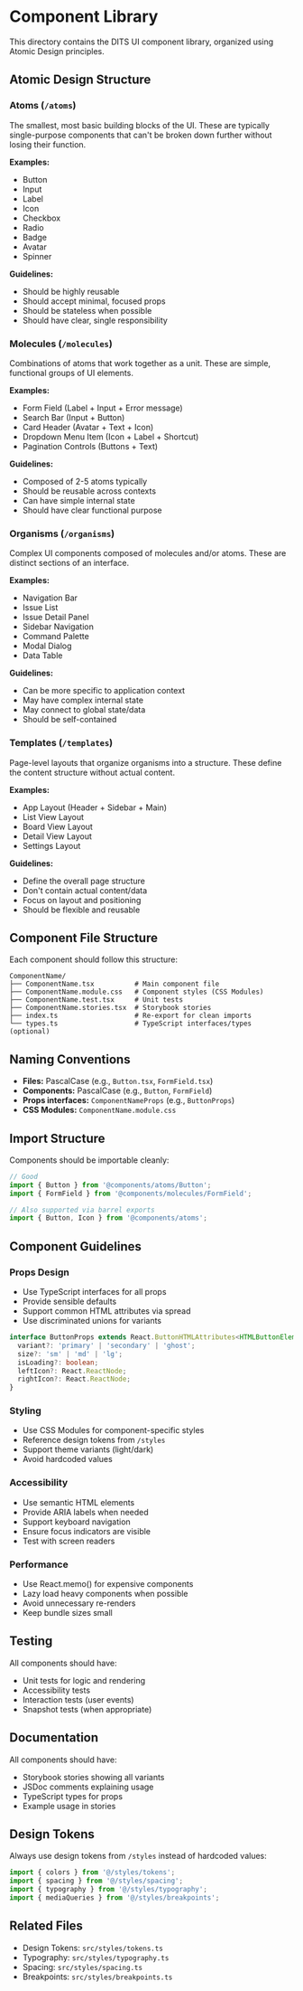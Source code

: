 # Component Library

This directory contains the DITS UI component library, organized using Atomic Design principles.

## Atomic Design Structure

### Atoms (`/atoms`)
The smallest, most basic building blocks of the UI. These are typically single-purpose components that can't be broken down further without losing their function.

**Examples:**
- Button
- Input
- Label
- Icon
- Checkbox
- Radio
- Badge
- Avatar
- Spinner

**Guidelines:**
- Should be highly reusable
- Should accept minimal, focused props
- Should be stateless when possible
- Should have clear, single responsibility

### Molecules (`/molecules`)
Combinations of atoms that work together as a unit. These are simple, functional groups of UI elements.

**Examples:**
- Form Field (Label + Input + Error message)
- Search Bar (Input + Button)
- Card Header (Avatar + Text + Icon)
- Dropdown Menu Item (Icon + Label + Shortcut)
- Pagination Controls (Buttons + Text)

**Guidelines:**
- Composed of 2-5 atoms typically
- Should be reusable across contexts
- Can have simple internal state
- Should have clear functional purpose

### Organisms (`/organisms`)
Complex UI components composed of molecules and/or atoms. These are distinct sections of an interface.

**Examples:**
- Navigation Bar
- Issue List
- Issue Detail Panel
- Sidebar Navigation
- Command Palette
- Modal Dialog
- Data Table

**Guidelines:**
- Can be more specific to application context
- May have complex internal state
- May connect to global state/data
- Should be self-contained

### Templates (`/templates`)
Page-level layouts that organize organisms into a structure. These define the content structure without actual content.

**Examples:**
- App Layout (Header + Sidebar + Main)
- List View Layout
- Board View Layout
- Detail View Layout
- Settings Layout

**Guidelines:**
- Define the overall page structure
- Don't contain actual content/data
- Focus on layout and positioning
- Should be flexible and reusable

## Component File Structure

Each component should follow this structure:

```
ComponentName/
├── ComponentName.tsx          # Main component file
├── ComponentName.module.css   # Component styles (CSS Modules)
├── ComponentName.test.tsx     # Unit tests
├── ComponentName.stories.tsx  # Storybook stories
├── index.ts                   # Re-export for clean imports
└── types.ts                   # TypeScript interfaces/types (optional)
```

## Naming Conventions

- **Files:** PascalCase (e.g., `Button.tsx`, `FormField.tsx`)
- **Components:** PascalCase (e.g., `Button`, `FormField`)
- **Props interfaces:** `ComponentNameProps` (e.g., `ButtonProps`)
- **CSS Modules:** `ComponentName.module.css`

## Import Structure

Components should be importable cleanly:

```typescript
// Good
import { Button } from '@components/atoms/Button';
import { FormField } from '@components/molecules/FormField';

// Also supported via barrel exports
import { Button, Icon } from '@components/atoms';
```

## Component Guidelines

### Props Design
- Use TypeScript interfaces for all props
- Provide sensible defaults
- Support common HTML attributes via spread
- Use discriminated unions for variants

```typescript
interface ButtonProps extends React.ButtonHTMLAttributes<HTMLButtonElement> {
  variant?: 'primary' | 'secondary' | 'ghost';
  size?: 'sm' | 'md' | 'lg';
  isLoading?: boolean;
  leftIcon?: React.ReactNode;
  rightIcon?: React.ReactNode;
}
```

### Styling
- Use CSS Modules for component-specific styles
- Reference design tokens from `/styles`
- Support theme variants (light/dark)
- Avoid hardcoded values

### Accessibility
- Use semantic HTML elements
- Provide ARIA labels when needed
- Support keyboard navigation
- Ensure focus indicators are visible
- Test with screen readers

### Performance
- Use React.memo() for expensive components
- Lazy load heavy components when possible
- Avoid unnecessary re-renders
- Keep bundle sizes small

## Testing

All components should have:
- Unit tests for logic and rendering
- Accessibility tests
- Interaction tests (user events)
- Snapshot tests (when appropriate)

## Documentation

All components should have:
- Storybook stories showing all variants
- JSDoc comments explaining usage
- TypeScript types for props
- Example usage in stories

## Design Tokens

Always use design tokens from `/styles` instead of hardcoded values:

```typescript
import { colors } from '@/styles/tokens';
import { spacing } from '@/styles/spacing';
import { typography } from '@/styles/typography';
import { mediaQueries } from '@/styles/breakpoints';
```

## Related Files

- Design Tokens: `src/styles/tokens.ts`
- Typography: `src/styles/typography.ts`
- Spacing: `src/styles/spacing.ts`
- Breakpoints: `src/styles/breakpoints.ts`
